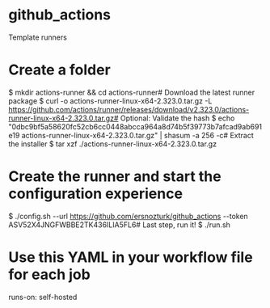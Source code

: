 # github_actions
Template runners

# Create a folder
$ mkdir actions-runner && cd actions-runner# Download the latest runner package
$ curl -o actions-runner-linux-x64-2.323.0.tar.gz -L https://github.com/actions/runner/releases/download/v2.323.0/actions-runner-linux-x64-2.323.0.tar.gz# Optional: Validate the hash
$ echo "0dbc9bf5a58620fc52cb6cc0448abcca964a8d74b5f39773b7afcad9ab691e19  actions-runner-linux-x64-2.323.0.tar.gz" | shasum -a 256 -c# Extract the installer
$ tar xzf ./actions-runner-linux-x64-2.323.0.tar.gz

# Create the runner and start the configuration experience
$ ./config.sh --url https://github.com/ersnozturk/github_actions --token ASV52X4JNGFWBBE2TK436ILIA5FL6# Last step, run it!
$ ./run.sh

# Use this YAML in your workflow file for each job
runs-on: self-hosted